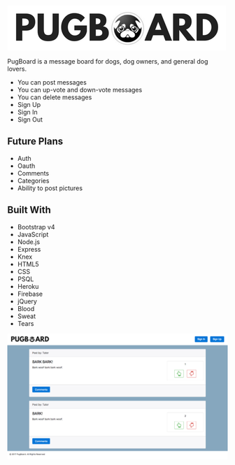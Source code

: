 ![PugBoard Logo](assets/pugboard_logo.png)

PugBoard is a message board for dogs, dog owners, and general dog lovers.

- You can post messages
- You can up-vote and down-vote messages
- You can delete messages
- Sign Up
- Sign In
- Sign Out

## Future Plans
- Auth
- Oauth
- Comments
- Categories
- Ability to post pictures

## Built With
- Bootstrap v4
- JavaScript
- Node.js
- Express
- Knex
- HTML5
- CSS
- PSQL
- Heroku
- Firebase
- jQuery
- Blood
- Sweat
- Tears

![Website](Website.png)
